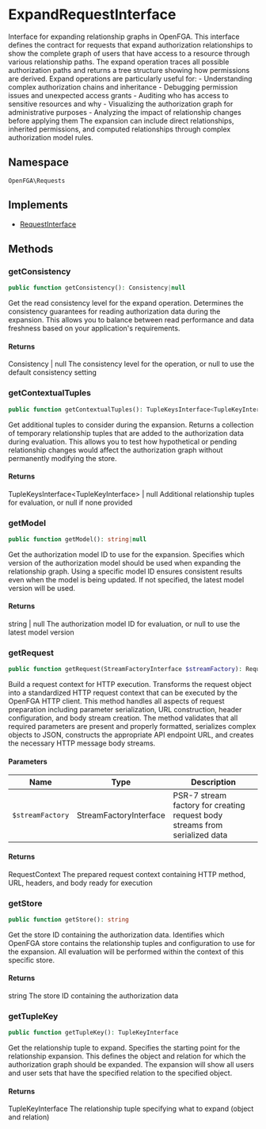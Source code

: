 # ExpandRequestInterface

Interface for expanding relationship graphs in OpenFGA. This interface defines the contract for requests that expand authorization relationships to show the complete graph of users that have access to a resource through various relationship paths. The expand operation traces all possible authorization paths and returns a tree structure showing how permissions are derived. Expand operations are particularly useful for: - Understanding complex authorization chains and inheritance - Debugging permission issues and unexpected access grants - Auditing who has access to sensitive resources and why - Visualizing the authorization graph for administrative purposes - Analyzing the impact of relationship changes before applying them The expansion can include direct relationships, inherited permissions, and computed relationships through complex authorization model rules.

## Namespace
`OpenFGA\Requests`

## Implements
* [RequestInterface](Requests/RequestInterface.md)



## Methods
### getConsistency


```php
public function getConsistency(): Consistency|null
```

Get the read consistency level for the expand operation. Determines the consistency guarantees for reading authorization data during the expansion. This allows you to balance between read performance and data freshness based on your application&#039;s requirements.


#### Returns
Consistency | null
 The consistency level for the operation, or null to use the default consistency setting

### getContextualTuples


```php
public function getContextualTuples(): TupleKeysInterface<TupleKeyInterface>|null
```

Get additional tuples to consider during the expansion. Returns a collection of temporary relationship tuples that are added to the authorization data during evaluation. This allows you to test how hypothetical or pending relationship changes would affect the authorization graph without permanently modifying the store.


#### Returns
TupleKeysInterface&lt;TupleKeyInterface&gt; | null
 Additional relationship tuples for evaluation, or null if none provided

### getModel


```php
public function getModel(): string|null
```

Get the authorization model ID to use for the expansion. Specifies which version of the authorization model should be used when expanding the relationship graph. Using a specific model ID ensures consistent results even when the model is being updated. If not specified, the latest model version will be used.


#### Returns
string | null
 The authorization model ID for evaluation, or null to use the latest model version

### getRequest


```php
public function getRequest(StreamFactoryInterface $streamFactory): RequestContext
```

Build a request context for HTTP execution. Transforms the request object into a standardized HTTP request context that can be executed by the OpenFGA HTTP client. This method handles all aspects of request preparation including parameter serialization, URL construction, header configuration, and body stream creation. The method validates that all required parameters are present and properly formatted, serializes complex objects to JSON, constructs the appropriate API endpoint URL, and creates the necessary HTTP message body streams.

#### Parameters
| Name | Type | Description |
|------|------|-------------|
| `$streamFactory` | StreamFactoryInterface | PSR-7 stream factory for creating request body streams from serialized data |

#### Returns
RequestContext
 The prepared request context containing HTTP method, URL, headers, and body ready for execution

### getStore


```php
public function getStore(): string
```

Get the store ID containing the authorization data. Identifies which OpenFGA store contains the relationship tuples and configuration to use for the expansion. All evaluation will be performed within the context of this specific store.


#### Returns
string
 The store ID containing the authorization data

### getTupleKey


```php
public function getTupleKey(): TupleKeyInterface
```

Get the relationship tuple to expand. Specifies the starting point for the relationship expansion. This defines the object and relation for which the authorization graph should be expanded. The expansion will show all users and user sets that have the specified relation to the specified object.


#### Returns
TupleKeyInterface
 The relationship tuple specifying what to expand (object and relation)

